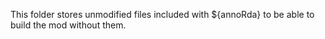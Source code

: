 This folder stores unmodified files included with ${annoRda} to be able to build the mod without them.